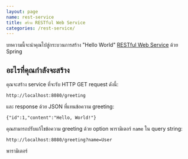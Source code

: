 ```yaml
---
layout: page
name: rest-service
title: สร้าง RESTful Web Service 
categories: /rest-service/
---
```


บทความนี้จะนำคุณไปสู่กระบวนการสร้าง "Hello World" [RESTful Web Service](https://spring.io/understanding/REST) ด้วย Spring

## อะไรที่คุณกำลังจะสร้าง
คุณจะสร้าง service ที่จะรับ HTTP GET request ดังนี้:

```
http://localhost:8080/greeting
```

และ response ด้วย JSON ที่แทนข้อความ greeting:

```
{"id":1,"content":"Hello, World!"}
```

คุณสามารถปรับแก้ไขข้อความ greeting ด้วย option พารามิเตอร์ `name` ใน query string:

```
http://localhost:8080/greeting?name=User
```

พารามิเตอร์ 